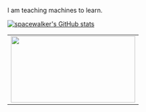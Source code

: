 I am teaching machines to learn.

[![spacewalker's GitHub stats](https://github-readme-stats.vercel.app/api?username=spacewalk01&show_icons=true&hide=prs,issues,commits)](https://github.com/anuraghazra/github-readme-stats)

<table style="margin-left:auto; margin-right:auto;">
  <tr>
    <td><img src="https://user-images.githubusercontent.com/6389915/157933424-2fac4710-6df5-4e50-8400-48343cf170f5.gif" height=150px width=280px></td>
  </tr>
  <tr>
  </tr>
</table>
